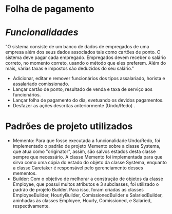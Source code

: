 # Folha de pagamento
# *Funcionalidades*
"O sistema consiste de um banco de dados de empregados de uma empresa além dos seus dados associados tais como cartões
de ponto. O sistema deve pagar cada empregado. Empregados devem receber o salário correto, no momento correto, usando o método que eles preferem. Além do mais, várias taxas e impostos são deduzidos do seu salário."
- Adicionar, editar e remover funcionários dos tipos assalariado, horista e assalariado comissionado.
- Lançar cartão de ponto, resultado de venda e taxa de serviço aos funcionários.
- Lançar folha de pagamento do dia, evetuando os devidos pagamentos.
- Desfazer as ações descritas anteriormente (Undo/Redo) .

# Padrões de projeto utilizados
- Memento: Para que fosse executada a funcionalidade Undo/Redo, foi implementado o padrão de projeto Memento sobre a classe Systema, que atua como "originator", assim, são salvos estados desta classe sempre que necessário. A classe Memento foi implementada para que sirva como uma cópia do estado do objeto da classe Systema, enquanto a classe Caretaker é responsável pelo gerenciamento desses mementos. 
- Builder: Com o objetivo de melhorar a construção de objetos da classe Employee, que possui muitos atributos e 3 subclasses, foi utilizado o padrão de projeto Builder. Para isso, foram criadas as classes EmployeeBuilder, HourlyBuilder, ComissionedBuilder e SalariedBuilder, aninhadas às classes Employee, Hourly, Comissioned, e Salaried, respectivamente. 
